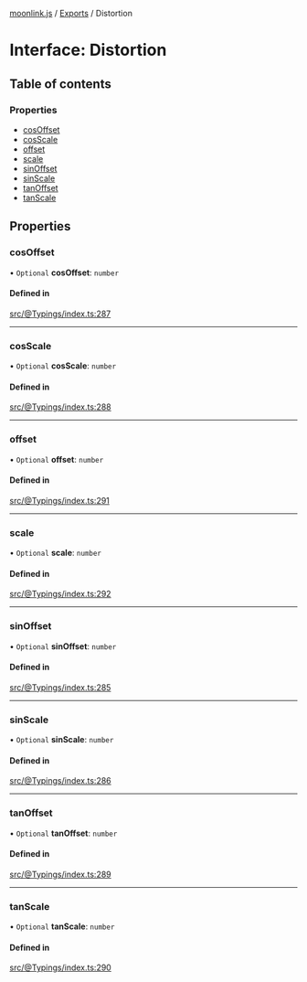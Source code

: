 [moonlink.js](../README.md) / [Exports](../modules.md) / Distortion

# Interface: Distortion

## Table of contents

### Properties

- [cosOffset](Distortion.md#cosoffset)
- [cosScale](Distortion.md#cosscale)
- [offset](Distortion.md#offset)
- [scale](Distortion.md#scale)
- [sinOffset](Distortion.md#sinoffset)
- [sinScale](Distortion.md#sinscale)
- [tanOffset](Distortion.md#tanoffset)
- [tanScale](Distortion.md#tanscale)

## Properties

### cosOffset

• `Optional` **cosOffset**: `number`

#### Defined in

[src/@Typings/index.ts:287](https://github.com/Ecliptia/moonlink.js/blob/150c8e5/src/@Typings/index.ts#L287)

___

### cosScale

• `Optional` **cosScale**: `number`

#### Defined in

[src/@Typings/index.ts:288](https://github.com/Ecliptia/moonlink.js/blob/150c8e5/src/@Typings/index.ts#L288)

___

### offset

• `Optional` **offset**: `number`

#### Defined in

[src/@Typings/index.ts:291](https://github.com/Ecliptia/moonlink.js/blob/150c8e5/src/@Typings/index.ts#L291)

___

### scale

• `Optional` **scale**: `number`

#### Defined in

[src/@Typings/index.ts:292](https://github.com/Ecliptia/moonlink.js/blob/150c8e5/src/@Typings/index.ts#L292)

___

### sinOffset

• `Optional` **sinOffset**: `number`

#### Defined in

[src/@Typings/index.ts:285](https://github.com/Ecliptia/moonlink.js/blob/150c8e5/src/@Typings/index.ts#L285)

___

### sinScale

• `Optional` **sinScale**: `number`

#### Defined in

[src/@Typings/index.ts:286](https://github.com/Ecliptia/moonlink.js/blob/150c8e5/src/@Typings/index.ts#L286)

___

### tanOffset

• `Optional` **tanOffset**: `number`

#### Defined in

[src/@Typings/index.ts:289](https://github.com/Ecliptia/moonlink.js/blob/150c8e5/src/@Typings/index.ts#L289)

___

### tanScale

• `Optional` **tanScale**: `number`

#### Defined in

[src/@Typings/index.ts:290](https://github.com/Ecliptia/moonlink.js/blob/150c8e5/src/@Typings/index.ts#L290)
